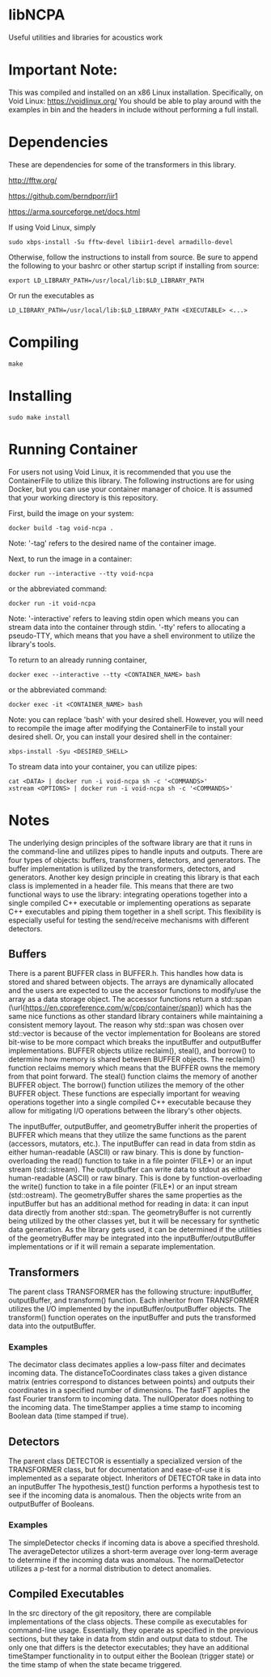 # libNCPA
Useful utilities and libraries for acoustics work

# Important Note:
This was compiled and installed on an x86 Linux installation. Specifically, on Void Linux:
https://voidlinux.org/
You should be able to play around with the examples in bin and the headers in include without performing a full install.

# Dependencies
These are dependencies for some of the transformers in this library.


http://fftw.org/

https://github.com/berndporr/iir1

https://arma.sourceforge.net/docs.html


If using Void Linux, simply
```
sudo xbps-install -Su fftw-devel libiir1-devel armadillo-devel
```

Otherwise, follow the instructions to install from source.
Be sure to append the following to your bashrc or other startup script if installing from source:
```
export LD_LIBRARY_PATH=/usr/local/lib:$LD_LIBRARY_PATH
```
Or run the executables as
```
LD_LIBRARY_PATH=/usr/local/lib:$LD_LIBRARY_PATH <EXECUTABLE> <...>
```

# Compiling
```
make
```
# Installing
```
sudo make install
```

# Running Container
For users not using Void Linux, it is recommended that you use the ContainerFile to utilize this library.
The following instructions are for using Docker, but you can use your container manager of choice.
It is assumed that your working directory is this repository.

First, build the image on your system:
```
docker build -tag void-ncpa .
```
Note: '-tag' refers to the desired name of the container image.

Next, to run the image in a container:
```
docker run --interactive --tty void-ncpa
```
or the abbreviated command:
```
docker run -it void-ncpa
```
Note: '-interactive' refers to leaving stdin open which means you can stream data into the container through stdin. '-tty' refers to allocating a pseudo-TTY, which means that you have a shell environment to utilize the library's tools.

To return to an already running container,
```
docker exec --interactive --tty <CONTAINER_NAME> bash
```
or the abbreviated command:
```
docker exec -it <CONTAINER_NAME> bash
```
Note: you can replace 'bash' with your desired shell.
However, you will need to recompile the image after modifying the ContainerFile to install your desired shell.
Or, you can install your desired shell in the container:
```
xbps-install -Syu <DESIRED_SHELL>
```

To stream data into your container, you can utilize pipes:
```
cat <DATA> | docker run -i void-ncpa sh -c '<COMMANDS>'
xstream <OPTIONS> | docker run -i void-ncpa sh -c '<COMMANDS>'
```


# Notes
The underlying design principles of the software library are that it runs in the command-line and utilizes pipes to handle inputs and outputs.
There are four types of objects: buffers, transformers, detectors, and generators.
The buffer implementation is utilized by the transformers, detectors, and generators.
Another key design principle in creating this library is that each class is implemented in a header file.
This means that there are two functional ways to use the library: integrating operations together into a single compiled C++ executable or implementing operations as separate C++ executables and piping them together in a shell script.
This flexibility is especially useful for testing the send/receive mechanisms with different detectors.

## Buffers
There is a parent BUFFER class in BUFFER.h.
This handles how data is stored and shared between objects.
The arrays are dynamically allocated and the users are expected to use the accessor functions to modify/use the array as a data storage object.
The accessor functions return a std::span (\url{https://en.cppreference.com/w/cpp/container/span}) which has the same nice functions as other standard library containers while maintaining a consistent memory layout.
The reason why std::span was chosen over std::vector is because of the vector implementation for Booleans are stored bit-wise to be more compact which breaks the inputBuffer and outputBuffer implementations.
BUFFER objects utilize reclaim(), steal(), and borrow() to determine how memory is shared between BUFFER objects.
The reclaim() function reclaims memory which means that the BUFFER owns the memory from that point forward.
The steal() function claims the memory of another BUFFER object.
The borrow() function utilizes the memory of the other BUFFER object.
These functions are especially important for weaving operations together into a single compiled C++ executable because they allow for mitigating I/O operations between the library's other objects.

The inputBuffer, outputBuffer, and geometryBuffer inherit the properties of BUFFER which means that they utilize the same functions as the parent (accessors, mutators, etc.).
The inputBuffer can read in data from stdin as either human-readable (ASCII) or raw binary.
This is done by function-overloading the read() function to take in a file pointer (FILE\*) or an input stream (std::istream).
The outputBuffer can write data to stdout as either human-readable (ASCII) or raw binary.
This is done by function-overloading the write() function to take in a file pointer (FILE\*) or an input stream (std::ostream).
The geometryBuffer shares the same properties as the inputBuffer but has an additional method for reading in data: it can input data directly from another std::span.
The geometryBuffer is not currently being utilized by the other classes yet, but it will be necessary for synthetic data generation.
As the library gets used, it can be determined if the utilities of the geometryBuffer may be integrated into the inputBuffer/outputBuffer implementations or if it will remain a separate implementation.

## Transformers
The parent class TRANSFORMER has the following structure: inputBuffer, outputBuffer, and transform() function.
Each inheritor from TRANSFORMER utilizes the I/O implemented by the inputBuffer/outputBuffer objects.
The transform() function operates on the inputBuffer and puts the transformed data into the outputBuffer.

### Examples
The decimator class decimates applies a low-pass filter and decimates incoming data.
The distanceToCoordinates class takes a given distance matrix (entries correspond to distances between points) and outputs their coordinates in a specified number of dimensions.
The fastFT applies the fast Fourier transform to incoming data.
The nullOperator does nothing to the incoming data.
The timeStamper applies a time stamp to incoming Boolean data (time stamped if true).

## Detectors
The parent class DETECTOR is essentially a specialized version of the TRANSFORMER class, but for documentation and ease-of-use it is implemented as a separate object.
Inheritors of DETECTOR take in data into an inputBuffer
The hypothesis\_test() function performs a hypothesis test to see if the incoming data is anomalous.
Then the objects write from an outputBuffer of Booleans.

### Examples
The simpleDetector checks if incoming data is above a specified threshold.
The averageDetector utilizes a short-term average over long-term average to determine if the incoming data was anomalous.
The normalDetector utilizes a p-test for a normal distribution to detect anomalies.

## Compiled Executables
In the src directory of the git repository, there are compilable implementations of the class objects.
These compile as executables for command-line usage.
Essentially, they operate as specified in the previous sections, but they take in data from stdin and output data to stdout.
The only one that differs is the detector executables; they have an additional timeStamper functionality in to output either the Boolean (trigger state) or the time stamp of when the state became triggered.

